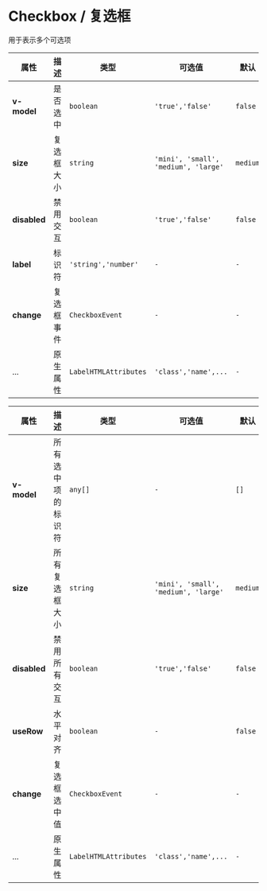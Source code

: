 # Checkbox / 复选框

用于表示多个可选项

<fe-code-show
title="默认的"
desc="通过 v-model 设置属性的初始状态"
name="ex-checkbox-default"
/>

<fe-code-show
title="大小"
desc="不同大小的复选框"
name="ex-checkbox-size"
/>

<fe-code-show
title="组"
desc="管理一组Checkbox"
name="ex-checkbox-group"
/>

<fe-attributes>

<fe-attributes-title title="Checkbox Props" />

| 属性         | 描述       | 类型                  | 可选值                               | 默认     |
| ------------ | ---------- | --------------------- | ------------------------------------ | -------- |
| **v-model**  | 是否选中   | `boolean`             | `'true','false'`                     | `false`  |
| **size**     | 复选框大小 | `string`              | `'mini', 'small', 'medium', 'large'` | `medium` |
| **disabled** | 禁用交互   | `boolean`             | `'true','false'`                     | `false`  |
| **label**    | 标识符     | `'string','number'`   | `-`                                  | `-`      |
| **change**   | 复选框事件 | `CheckboxEvent`       | `-`                                  | `-`      |
| ...          | 原生属性   | `LabelHTMLAttributes` | `'class','name',...`                 | `-`      |

</fe-attributes>

<fe-attributes>

<fe-attributes-title title="CheckboxGroup Props" />

| 属性         | 描述               | 类型                  | 可选值                               | 默认     |
| ------------ | ------------------ | --------------------- | ------------------------------------ | -------- |
| **v-model**  | 所有选中项的标识符 | `any[]`               | `-`                                  | `[]`     |
| **size**     | 所有复选框大小     | `string`              | `'mini', 'small', 'medium', 'large'` | `medium` |
| **disabled** | 禁用所有交互       | `boolean`             | `'true','false'`                     | `false`  |
| **useRow**   | 水平对齐           | `boolean`             | `-`                                  | `false`  |
| **change**   | 复选框选中值       | `CheckboxEvent`       | `-`                                  | `-`      |
| ...          | 原生属性           | `LabelHTMLAttributes` | `'class','name',...`                 | `-`      |

</fe-attributes>
